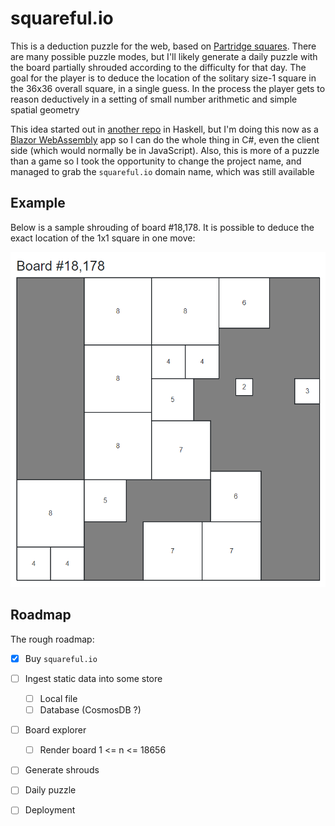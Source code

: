 # squareful.io

This is a deduction puzzle for the web, based on [Partridge squares](https://pyrigan.com/2017/02/17/the-partridge-puzzle/).  There are many possible puzzle modes, but I'll likely generate a daily puzzle with the board partially shrouded according to the difficulty for that day.  The goal for the player is to deduce the location of the solitary size-1 square in the 36x36 overall square, in a single guess. In the process the player gets to reason deductively in a setting of small number arithmetic and simple spatial geometry

This idea started out in [another repo](https://github.com/jasonincanada/square-game) in Haskell, but I'm doing this now as a [Blazor WebAssembly](https://dotnet.microsoft.com/en-us/apps/aspnet/web-apps/blazor) app so I can do the whole thing in C#, even the client side (which would normally be in JavaScript).  Also, this is more of a puzzle than a game so I took the opportunity to change the project name, and managed to grab the `squareful.io` domain name, which was still available


## Example

Below is a sample shrouding of board #18,178.  It is possible to deduce the exact location of the 1x1 square in one move:

![Board 18178](./concept-art-18178.png)


## Roadmap

The rough roadmap:

- [x] Buy `squareful.io`

- [ ] Ingest static data into some store
  - [ ] Local file
  - [ ] Database (CosmosDB ?)

- [ ] Board explorer
  - [ ] Render board 1 <= n <= 18656

- [ ] Generate shrouds
- [ ] Daily puzzle
- [ ] Deployment
